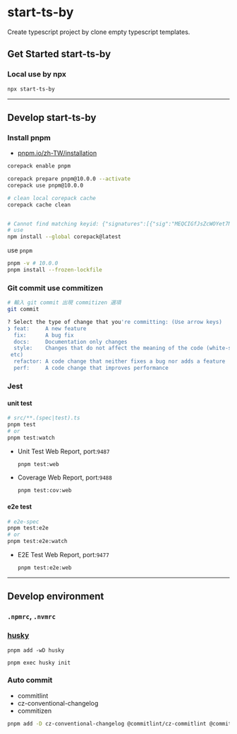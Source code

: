 start-ts-by
===

Create typescript project by clone empty typescript templates.


## Get Started start-ts-by

### Local use by npx

```sh
npx start-ts-by
```


---

## Develop start-ts-by

### Install pnpm

- [pnpm.io/zh-TW/installation](https://pnpm.io/zh-TW/installation)

``` sh
corepack enable pnpm

corepack prepare pnpm@10.0.0 --activate
corepack use pnpm@10.0.0

# clean local corepack cache
corepack cache clean


# Cannot find matching keyid: {"signatures":[{"sig":"MEQCIGfJsZcWOYet7N9s+gixdrVR7NuxXRagWTDp3...
# use
npm install --global corepack@latest
```

use `pnpm`
```sh
pnpm -v # 10.0.0
pnpm install --frozen-lockfile
```

### Git commit use commitizen

```sh
# 輸入 git commit 出現 commitizen 選項
git commit

? Select the type of change that you're committing: (Use arrow keys)
❯ feat:     A new feature 
  fix:      A bug fix 
  docs:     Documentation only changes 
  style:    Changes that do not affect the meaning of the code (white-space, formatting, missing semi-colons,
 etc) 
  refactor: A code change that neither fixes a bug nor adds a feature 
  perf:     A code change that improves performance 

```

### Jest

#### unit test

```sh
# src/**.(spec|test).ts
pnpm test
# or
pnpm test:watch 
```

- Unit Test Web Report, port:`9487`
  ```sh
  pnpm test:web
  ```
- Coverage Web Report, port:`9488`
  ```sh
  pnpm test:cov:web
  ```

#### e2e test

```sh
# e2e-spec
pnpm test:e2e
# or
pnpm test:e2e:watch
```

- E2E Test Web Report, port:`9477`
  ```sh
  pnpm test:e2e:web
  ```

---

## Develop environment

### `.npmrc`, `.nvmrc`

### [husky](https://typicode.github.io/husky/get-started.html)

```
pnpm add -wD husky

pnpm exec husky init
```

### Auto commit

- commitlint
- cz-conventional-changelog
- commitizen

```sh
pnpm add -D cz-conventional-changelog @commitlint/cz-commitlint @commitlint/config-conventional @commitlint/cli commitizen
```